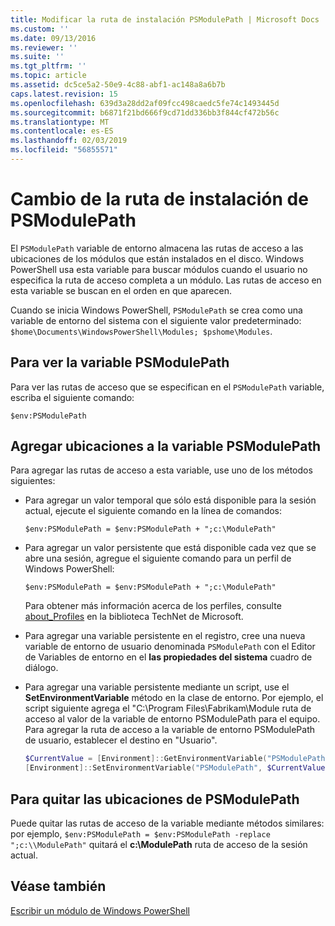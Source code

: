```yaml
---
title: Modificar la ruta de instalación PSModulePath | Microsoft Docs
ms.custom: ''
ms.date: 09/13/2016
ms.reviewer: ''
ms.suite: ''
ms.tgt_pltfrm: ''
ms.topic: article
ms.assetid: dc5ce5a2-50e9-4c88-abf1-ac148a8a6b7b
caps.latest.revision: 15
ms.openlocfilehash: 639d3a28dd2af09fcc498caedc5fe74c1493445d
ms.sourcegitcommit: b6871f21bd666f9cd71dd336bb3f844cf472b56c
ms.translationtype: MT
ms.contentlocale: es-ES
ms.lasthandoff: 02/03/2019
ms.locfileid: "56855571"
---
```

# <a name="modifying-the-psmodulepath-installation-path"></a>Cambio de la ruta de instalación de PSModulePath

El `PSModulePath` variable de entorno almacena las rutas de acceso a las ubicaciones de los módulos que están instalados en el disco. Windows PowerShell usa esta variable para buscar módulos cuando el usuario no especifica la ruta de acceso completa a un módulo. Las rutas de acceso en esta variable se buscan en el orden en que aparecen.

Cuando se inicia Windows PowerShell, `PSModulePath` se crea como una variable de entorno del sistema con el siguiente valor predeterminado: `$home\Documents\WindowsPowerShell\Modules; $pshome\Modules`.

## <a name="to-view-the-psmodulepath-variable"></a>Para ver la variable PSModulePath

Para ver las rutas de acceso que se especifican en el `PSModulePath` variable, escriba el siguiente comando:

`$env:PSModulePath`

## <a name="to-add-locations-to-the-psmodulepath-variable"></a>Agregar ubicaciones a la variable PSModulePath

Para agregar las rutas de acceso a esta variable, use uno de los métodos siguientes:

- Para agregar un valor temporal que sólo está disponible para la sesión actual, ejecute el siguiente comando en la línea de comandos:

  `$env:PSModulePath = $env:PSModulePath + ";c:\ModulePath"`

- Para agregar un valor persistente que está disponible cada vez que se abre una sesión, agregue el siguiente comando para un perfil de Windows PowerShell:

  `$env:PSModulePath = $env:PSModulePath + ";c:\ModulePath"`

  Para obtener más información acerca de los perfiles, consulte [about_Profiles](/powershell/module/microsoft.powershell.core/about/about_profiles) en la biblioteca TechNet de Microsoft.

- Para agregar una variable persistente en el registro, cree una nueva variable de entorno de usuario denominada `PSModulePath` con el Editor de Variables de entorno en el **las propiedades del sistema** cuadro de diálogo.

- Para agregar una variable persistente mediante un script, use el **SetEnvironmentVariable** método en la clase de entorno. Por ejemplo, el script siguiente agrega el "C:\Program Files\Fabrikam\Module ruta de acceso al valor de la variable de entorno PSModulePath para el equipo. Para agregar la ruta de acceso a la variable de entorno PSModulePath de usuario, establecer el destino en "Usuario".

  ```powershell
  $CurrentValue = [Environment]::GetEnvironmentVariable("PSModulePath", "Machine")
  [Environment]::SetEnvironmentVariable("PSModulePath", $CurrentValue + ";C:\Program Files\Fabrikam\Modules", "Machine")

  ```

## <a name="to-remove-locations-from-the-psmodulepath"></a>Para quitar las ubicaciones de PSModulePath

Puede quitar las rutas de acceso de la variable mediante métodos similares: por ejemplo, `$env:PSModulePath = $env:PSModulePath -replace ";c:\\ModulePath"` quitará el **c:\ModulePath** ruta de acceso de la sesión actual.

## <a name="see-also"></a>Véase también

[Escribir un módulo de Windows PowerShell](./writing-a-windows-powershell-module.md)
